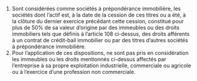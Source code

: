 1) Sont considérées comme sociétés à prépondérance immobilière, les sociétés dont l’actif est, à la date de la cession de ces titres ou a été, à la clôture du dernier exercice précédant cette cession, constitué pour plus de 50% de sa valeur d’origine par des immeubles ou des droits immobiliers tels que définis à l’article 108 ci-dessus, des droits afférents  à  un  contrat  de  crédit-bail  immobilier  ou  par  des  titres  d’autres  sociétés  à prépondérance immobilière.
2)  Pour  l’application  de  ces  dispositions,  ne  sont  pas  pris  en  considération  les immeubles  ou  les  droits  mentionnés  ci-dessus  affectés  par  l’entreprise  à  sa  propre exploitation industrielle, commerciale ou agricole ou à l’exercice d’une profession non commerciale.